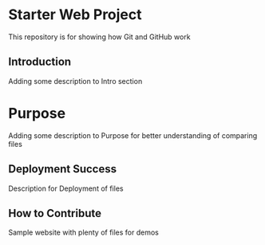 # Starter Web Project

This repository is for showing how Git and GitHub work

## Introduction

Adding some description to Intro section

# Purpose

Adding some description to Purpose for better understanding of comparing files

## Deployment Success

Description for Deployment of files

## How to Contribute

Sample website with plenty of files for demos
